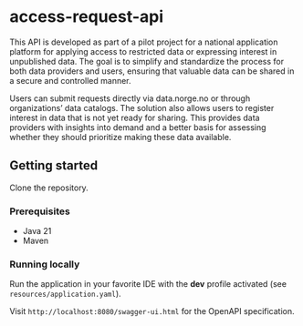 # access-request-api

This API is developed as part of a pilot project for a national application platform for applying access to restricted
data or expressing interest in unpublished data. The goal is to simplify and standardize the process for both data
providers and users, ensuring that valuable data can be shared in a secure and controlled manner.

Users can submit requests directly via data.norge.no or through organizations’ data catalogs. The solution also allows
users to register interest in data that is not yet ready for sharing. This provides data providers with insights into
demand and a better basis for assessing whether they should prioritize making these data available.

## Getting started

Clone the repository.

### Prerequisites

* Java 21
* Maven

### Running locally

Run the application in your favorite IDE with the **dev** profile activated (see ```resources/application.yaml```).

Visit ```http://localhost:8080/swagger-ui.html``` for the OpenAPI specification.
